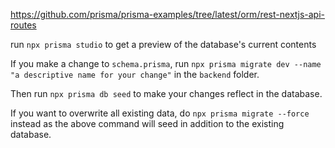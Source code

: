 https://github.com/prisma/prisma-examples/tree/latest/orm/rest-nextjs-api-routes

run `npx prisma studio` to get a preview of the database's current contents

If you make a change to `schema.prisma`, run `npx prisma migrate dev --name "a descriptive name for your change"` in the `backend` folder. 

Then run `npx prisma db seed` to make your changes reflect in the database.

If you want to overwrite all existing data, do `npx prisma migrate --force` instead as the above command will seed in addition to the existing database.